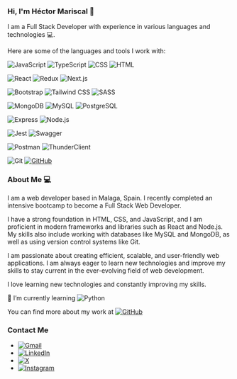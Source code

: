 ### Hi, I'm Héctor Mariscal 👋

I am a Full Stack Developer with experience in various languages and technologies 💻.

Here are some of the languages and tools I work with:

![JavaScript](https://img.shields.io/badge/JavaScript-ES6+-F7DF1E?style=flat&logo=javascript&logoColor=yellow)
![TypeScript](https://img.shields.io/badge/TypeScript-4.0-3178C6?style=flat&logo=typescript&logoColor=blue)
![CSS](https://img.shields.io/badge/CSS-3-1572B6?style=flat&logo=css3&logoColor=blue)
![HTML](https://img.shields.io/badge/HTML-5-E34F26?style=flat&logo=html5&logoColor=orange)

![React](https://img.shields.io/badge/React-17-61DAFB?style=flat&logo=react&logoColor=blue)
![Redux](https://img.shields.io/badge/Redux-4-764ABC?style=flat&logo=redux&logoColor=purple)
![Next.js](https://img.shields.io/badge/Next.js-10-000000?style=flat&logo=next.js&logoColor=black)

![Bootstrap](https://img.shields.io/badge/Bootstrap-4-563D7C?style=flat&logo=bootstrap&logoColor=purple)
![Tailwind CSS](https://img.shields.io/badge/Tailwind_CSS-1.9-38B2AC?style=flat&logo=tailwind-css&logoColor=turquoise)
![SASS](https://img.shields.io/badge/SASS-1.32.0-CC6699?style=flat&logo=sass&logoColor=pink)

![MongoDB](https://img.shields.io/badge/MongoDB-4.4-47A248?style=flat&logo=mongodb&logoColor=green)
![MySQL](https://img.shields.io/badge/MySQL-8.0-4479A1?style=flat&logo=mysql&logoColor=blue)
![PostgreSQL](https://img.shields.io/badge/PostgreSQL-13-336791?style=flat&logo=postgresql&logoColor=blue)

![Express](https://img.shields.io/badge/Express-4-000000?style=flat&logo=express&logoColor=white)
![Node.js](https://img.shields.io/badge/Node.js-14-339933?style=flat&logo=node.js&logoColor=green)

![Jest](https://img.shields.io/badge/Jest-26.6.3-C21325?style=flat&logo=jest&logoColor=pink)
![Swagger](https://img.shields.io/badge/Swagger-2.0-85EA2D?style=flat&logo=swagger&logoColor=green)

![Postman](https://img.shields.io/badge/Postman-8-FF6C37?style=flat&logo=postman&logoColor=orange)
![ThunderClient](https://img.shields.io/badge/ThunderClient-1-1466FF?style=flat&logo=thunder-client&logoColor=purple)

![Git](https://img.shields.io/badge/Git-F05032?style=flat&logo=git&logoColor=white)
[![GitHub](https://img.shields.io/badge/GitHub-181717?style=flat&logo=github&logoColor=white)](https://github.com/Driazzt)


### About Me 💻

I am a web developer based in Malaga, Spain. I recently completed an intensive bootcamp to become a Full Stack Web Developer.

I have a strong foundation in HTML, CSS, and JavaScript, and I am proficient in modern frameworks and libraries such as React and Node.js. My skills also include working with databases like MySQL and MongoDB, as well as using version control systems like Git.

I am passionate about creating efficient, scalable, and user-friendly web applications. I am always eager to learn new technologies and improve my skills to stay current in the ever-evolving field of web development. 

I love learning new technologies and constantly improving my skills.

🌱 I’m currently learning ![Python](https://img.shields.io/badge/Python-3.8+-3776AB?style=flat&logo=python&logoColor=yellow)

You can find more about my work at [![GitHub](https://img.shields.io/badge/GitHub-181717?style=flat&logo=github&logoColor=white)](https://github.com/Driazzt)

### Contact Me

- [![Gmail](https://img.shields.io/badge/Gmail-EA4335?style=flat&logo=gmail&logoColor=white)](mailto:mariscalmanzanohector@gmail.com)
- [![LinkedIn](https://img.shields.io/badge/LinkedIn-0A66C2?style=flat&logo=linkedin&logoColor=white)](https://www.linkedin.com/in/h%C3%A9ctor-mariscal-manzano-125b53195/)
- [![X](https://img.shields.io/badge/X-1DA1F2?style=flat&logo=x&logoColor=black)](https://x.com/hectormm96)
- [![Instagram](https://img.shields.io/badge/Instagram-E4405F?style=flat&logo=instagram&logoColor=white)](https://www.instagram.com/hectormm96/)
